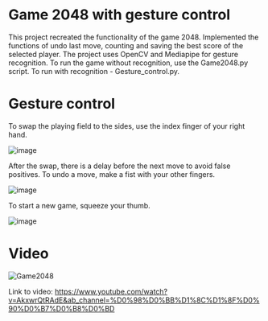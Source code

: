 # Game 2048 with gesture control

This project recreated the functionality of the game 2048.
Implemented the functions of undo last move, counting and saving the best score of the selected player.
The project uses OpenCV and Mediapipe for gesture recognition. 
To run the game without recognition, use the Game2048.py script. 
To run with recognition - Gesture_control.py. 

# Gesture control

To swap the playing field to the sides, use the index finger of your right hand.

![image](https://user-images.githubusercontent.com/112019541/187035116-6f8f3677-8171-4fd8-9b4c-41f2aabb27f3.png)

After the swap, there is a delay before the next move to avoid false positives. To undo a move, make a fist with your other fingers.

![image](https://user-images.githubusercontent.com/112019541/187035314-ea15e242-4fa4-4dad-b0f7-942f0486810e.png)

To start a new game, squeeze your thumb.

![image](https://user-images.githubusercontent.com/112019541/187035450-f801cf10-cb99-4682-a8dd-dad0d318e42e.png)

# Video

![Game2048](https://user-images.githubusercontent.com/112019541/186515193-4edaa4ac-3388-4352-a538-23513f98f1a3.gif)

Link to video: https://www.youtube.com/watch?v=AkxwrQtRAdE&ab_channel=%D0%98%D0%BB%D1%8C%D1%8F%D0%90%D0%B7%D0%B8%D0%BD
